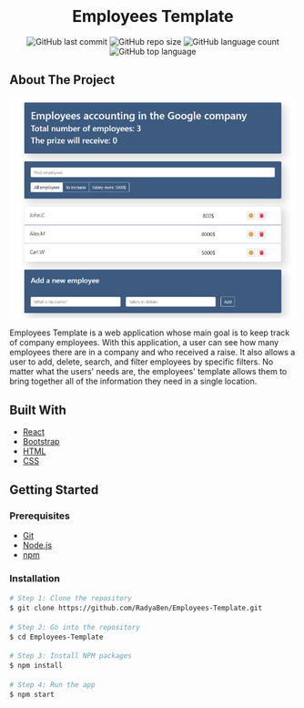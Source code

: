 <div align="center">
	<br>
	<h1>Employees Template</h1>
</div>

<!-- PROJECT SHIELDS -->
<div align="center">

   ![GitHub last commit](https://img.shields.io/github/last-commit/RadyaBen/Employees-Template?style=plastic)
   ![GitHub repo size](https://img.shields.io/github/repo-size/RadyaBen/Employees-Template?style=plastic)
   ![GitHub language count](https://img.shields.io/github/languages/count/RadyaBen/Employees-Template?style=plastic)
   ![GitHub top language](https://img.shields.io/github/languages/top/RadyaBen/Employees-Template?style=plastic)

</div>

<!-- ABOUT THE PROJECT -->
## About The Project

<img src="src/assets/image/app-screenshot.png" height="auto" alt="Employees Template" title="Employees Template">

Employees Template is a web application whose main goal is to keep track of company employees. With this application, a user can see how many employees there are in a company and who received a raise. It also allows a user to add, delete, search, and filter employees by specific filters. No matter what the users' needs are, the employees' template allows them to bring together all of the information they need in a single location.

## Built With

* [React](https://reactjs.org/) 
* [Bootstrap](https://getbootstrap.com/) 
* [HTML](https://developer.mozilla.org/en-US/docs/Web/HTML/) 
* [CSS](https://developer.mozilla.org/en-US/docs/Web/CSS/) 

<!-- GETTING STARTED -->
## Getting Started

### Prerequisites

* [Git](https://git-scm.com)
* [Node.js](https://nodejs.org/en/download/)
* [npm](http://npmjs.com)

### Installation

```sh
# Step 1: Clone the repository
$ git clone https://github.com/RadyaBen/Employees-Template.git

# Step 2: Go into the repository 
$ cd Employees-Template

# Step 3: Install NPM packages
$ npm install

# Step 4: Run the app 
$ npm start
```